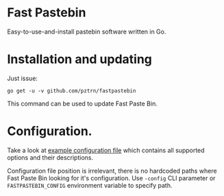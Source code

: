 # Fast Pastebin

Easy-to-use-and-install pastebin software written in Go.

# Installation and updating

Just issue:

```
go get -u -v github.com/pztrn/fastpastebin
```

This command can be used to update Fast Paste Bin.

# Configuration.

Take a look at [example configuration file](examples/fastpastebin.yaml.dist)
which contains all supported options and their descriptions.

Configuration file position is irrelevant, there is no hardcoded paths where
Fast Paste Bin looking for it's configuration. Use ``-config`` CLI parameter
or ``FASTPASTEBIN_CONFIG`` environment variable to specify path.